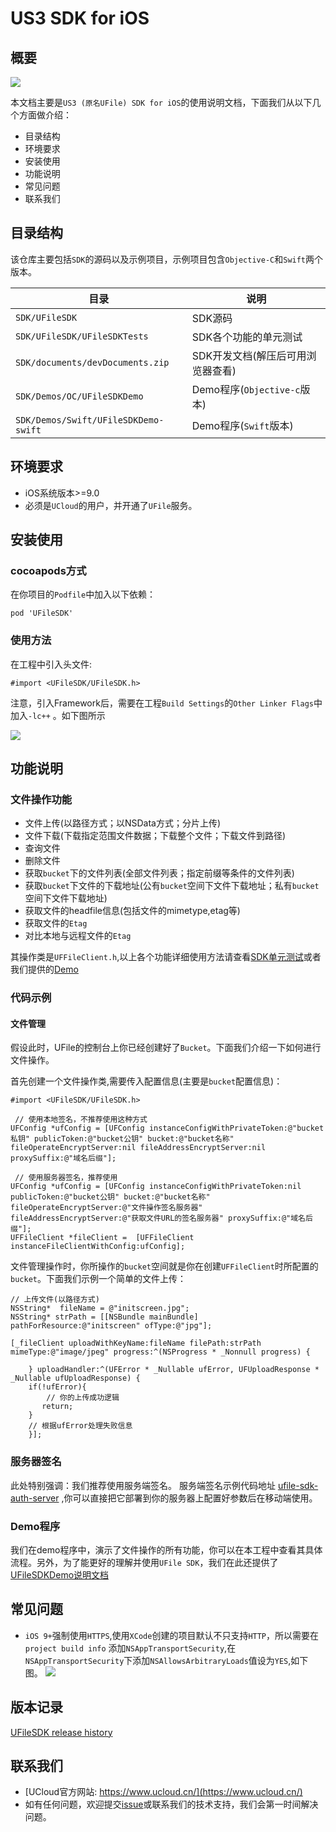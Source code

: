 # US3 SDK for iOS

## 概要

![](https://camo.githubusercontent.com/86885d3ee622f43456c8b890b56c3f05d6ec2c5e/687474703a2f2f636c692d75636c6f75642d6c6f676f2e73672e7566696c656f732e636f6d2f75636c6f75642e706e67)

本文档主要是`US3 (原名UFile) SDK for iOS`的使用说明文档，下面我们从以下几个方面做介绍： 

* 目录结构
* 环境要求
* 安装使用
* 功能说明
* 常见问题
* 联系我们

## 目录结构

该仓库主要包括`SDK`的源码以及示例项目，示例项目包含`Objective-C`和`Swift`两个版本。 

目录  | 说明
------------- | -------------
`SDK/UFileSDK` | SDK源码
`SDK/UFileSDK/UFileSDKTests` | SDK各个功能的单元测试
`SDK/documents/devDocuments.zip` | SDK开发文档(解压后可用浏览器查看)
`SDK/Demos/OC/UFileSDKDemo` | Demo程序(`Objective-c`版本)
`SDK/Demos/Swift/UFileSDKDemo-swift` | Demo程序(`Swift`版本)

## 环境要求

* iOS系统版本>=9.0
* 必须是`UCloud`的用户，并开通了`UFile`服务。

## 安装使用

### cocoapods方式

在你项目的`Podfile`中加入以下依赖：

```
pod 'UFileSDK'
```

### 使用方法

在工程中引入头文件:

```
#import <UFileSDK/UFileSDK.h>
```

注意，引入Framework后，需要在工程`Build Settings`的`Other Linker Flags`中加入`-lc++` 。如下图所示

![](https://raw.githubusercontent.com/ucloud/ufile-sdk-ios/master/documents/resources/readme_01.png)

## 功能说明

### 文件操作功能

 * 文件上传(以路径方式；以NSData方式；分片上传)
 * 文件下载(下载指定范围文件数据；下载整个文件；下载文件到路径)
 * 查询文件
 * 删除文件
 * 获取`bucket`下的文件列表(全部文件列表；指定前缀等条件的文件列表)
 * 获取`bucket`下文件的下载地址(公有`bucket`空间下文件下载地址；私有`bucket`空间下文件下载地址)
 * 获取文件的headfile信息(包括文件的mimetype,etag等)
 * 获取文件的`Etag`
 * 对比本地与远程文件的`Etag`

其操作类是`UFFileClient.h`,以上各个功能详细使用方法请查看[SDK单元测试](https://github.com/ucloud/ufile-sdk-ios/blob/master/UFileSDK/UFileSDKTests/UFFileClientTests.m)或者我们提供的[Demo](https://github.com/ucloud/ufile-sdk-ios/tree/master/Demos)

### 代码示例

#### 文件管理

假设此时，UFile的控制台上你已经创建好了`Bucket`。下面我们介绍一下如何进行文件操作。

首先创建一个文件操作类,需要传入配置信息(主要是`bucket`配置信息)：

```
#import <UFileSDK/UFileSDK.h>

 // 使用本地签名，不推荐使用这种方式
UFConfig *ufConfig = [UFConfig instanceConfigWithPrivateToken:@"bucket私钥" publicToken:@"bucket公钥" bucket:@"bucket名称" fileOperateEncryptServer:nil fileAddressEncryptServer:nil proxySuffix:@"域名后缀"];
    
 // 使用服务器签名，推荐使用
UFConfig *ufConfig = [UFConfig instanceConfigWithPrivateToken:nil publicToken:@"bucket公钥" bucket:@"bucket名称" fileOperateEncryptServer:@"文件操作签名服务器" fileAddressEncryptServer:@"获取文件URL的签名服务器" proxySuffix:@"域名后缀"];
UFFileClient *fileClient =  [UFFileClient instanceFileClientWithConfig:ufConfig];

```

文件管理操作时，你所操作的`bucket`空间就是你在创建`UFFileClient`时所配置的`bucket`。下面我们示例一个简单的文件上传：

```
// 上传文件(以路径方式)
NSString*  fileName = @"initscreen.jpg";
NSString* strPath = [[NSBundle mainBundle] pathForResource:@"initscreen" ofType:@"jpg"];
    
[_fileClient uploadWithKeyName:fileName filePath:strPath mimeType:@"image/jpeg" progress:^(NSProgress * _Nonnull progress) {
        
    } uploadHandler:^(UFError * _Nullable ufError, UFUploadResponse * _Nullable ufUploadResponse) {
    if(!ufError){
    	// 你的上传成功逻辑
	   return;
    }
    // 根据ufError处理失败信息
    }];
```

### 服务器签名

此处特别强调：我们推荐使用服务端签名。 服务端签名示例代码地址 [ufile-sdk-auth-server](https://github.com/ucloud/ufile-sdk-auth-server) ,你可以直接把它部署到你的服务器上配置好参数后在移动端使用。

### Demo程序

我们在demo程序中，演示了文件操作的所有功能，你可以在本工程中查看其具体流程。另外，为了能更好的理解并使用`UFile SDK`，我们在此还提供了[UFileSDKDemo说明文档](https://github.com/ucloud/ufile-sdk-ios/blob/master/documents/DemoIntroduction.md)


## 常见问题

* `iOS 9+`强制使用`HTTPS`,使用`XCode`创建的项目默认不只支持`HTTP`，所以需要在`project build info` 添加`NSAppTransportSecurity`,在`NSAppTransportSecurity`下添加`NSAllowsArbitraryLoads`值设为`YES`,如下图。 
	![](https://raw.githubusercontent.com/ucloud/ufile-sdk-ios/master/documents/resources/readme_02.png)
	
## 版本记录

[UFileSDK release history](https://github.com/ucloud/ufile-sdk-ios/blob/master/documents/update.md)

## 联系我们

* [UCloud官方网站: https://www.ucloud.cn/](https://www.ucloud.cn/)
*  如有任何问题，欢迎提交[issue](https://github.com/ucloud/ufile-sdk-ios/issues)或联系我们的技术支持，我们会第一时间解决问题。



